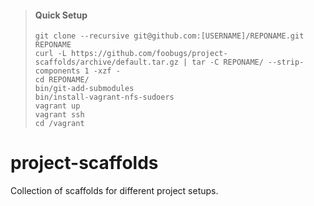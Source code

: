 > #### Quick Setup
> 
> ```
> git clone --recursive git@github.com:[USERNAME]/REPONAME.git REPONAME
> curl -L https://github.com/foobugs/project-scaffolds/archive/default.tar.gz | tar -C REPONAME/ --strip-components 1 -xzf -
> cd REPONAME/
> bin/git-add-submodules
> bin/install-vagrant-nfs-sudoers
> vagrant up
> vagrant ssh
> cd /vagrant
> ```

# project-scaffolds

Collection of scaffolds for different project setups.
